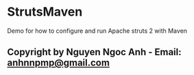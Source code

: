 # StrutsMaven

Demo for how to configure and run Apache struts 2 with Maven

## Copyright by Nguyen Ngoc Anh - Email: anhnnpmp@gmail.com
